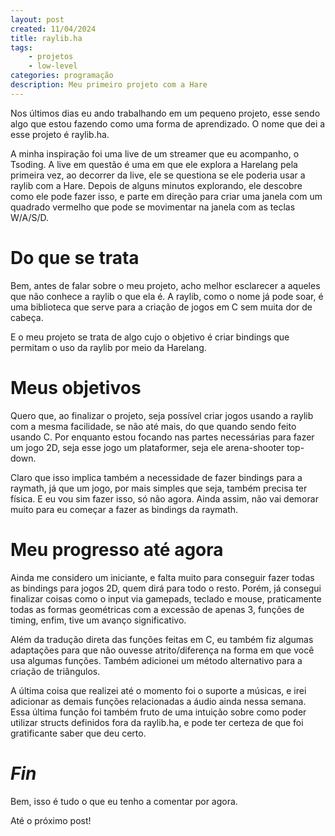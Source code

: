 ```yaml
---
layout: post
created: 11/04/2024
title: raylib.ha
tags:
    - projetos
    - low-level
categories: programação
description: Meu primeiro projeto com a Hare
---
```

<p>Nos últimos dias eu ando trabalhando em um pequeno projeto, esse sendo algo
que estou fazendo como uma forma de aprendizado. O nome que dei a esse projeto
é raylib.ha.</p> <p>A minha inspiração foi uma live de um streamer que eu
acompanho, o Tsoding. A live em questão é uma em que ele explora a Harelang
pela primeira vez, ao decorrer da live, ele se questiona se ele poderia usar a
raylib com a Hare. Depois de alguns minutos explorando, ele descobre como ele
pode fazer isso, e parte em direção para criar uma janela com um quadrado
vermelho que pode se movimentar na janela com as teclas W/A/S/D.</p> <h1>Do que
se trata</h1> <p>Bem, antes de falar sobre o meu projeto, acho melhor
esclarecer a aqueles que não conhece a raylib o que ela é. A raylib, como o
nome já pode soar, é uma biblioteca que serve para a criação de jogos em C sem
muita dor de cabeça.</p> <p>E o meu projeto se trata de algo cujo o objetivo é
criar bindings que permitam o uso da raylib por meio da Harelang.</p> <h1>Meus
  objetivos</h1> <p>Quero que, ao finalizar o projeto, seja possível criar
jogos usando a raylib com a mesma facilidade, se não até mais, do que quando
sendo feito usando C. Por enquanto estou focando nas partes necessárias para
fazer um jogo 2D, seja esse jogo um plataformer, seja ele arena-shooter
top-down.</p> <p>Claro que isso implica também a necessidade de fazer bindings
para a raymath, já que um jogo, por mais simples que seja, também precisa ter
física. E eu vou sim fazer isso, só não agora. Ainda assim, não vai demorar
muito para eu começar a fazer as bindings da raymath.</p> <h1>Meu progresso até
agora</h1> <p>Ainda me considero um iniciante, e falta muito para conseguir
fazer todas as bindings para jogos 2D, quem dirá para todo o resto. Porém, já
consegui finalizar coisas como o input via gamepads, teclado e mouse,
praticamente todas as formas geométricas com a excessão de apenas 3, funções de
timing, enfim, tive um avanço significativo.</p> <p>Além da tradução direta das
funções feitas em C, eu também fiz algumas adaptações para que não ouvesse
atrito/diferença na forma em que você usa algumas funções. Também adicionei um
método alternativo para a criação de triângulos.</p> <p>A última coisa que
realizei até o momento foi o suporte a músicas, e irei adicionar as demais
funções relacionadas a áudio ainda nessa semana. Essa última função foi também
fruto de uma intuição sobre como poder utilizar structs definidos fora da
raylib.ha, e pode ter certeza de que foi gratificante saber que deu certo.</p>
<h1><em>Fin</em></h1> <p>Bem, isso é tudo o que eu tenho a comentar por
agora.</p> <p>Até o próximo post!</p>
